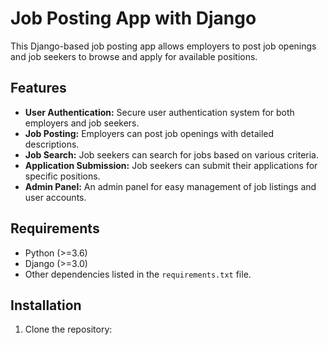 # Job Posting App with Django

This Django-based job posting app allows employers to post job openings and job seekers to browse and apply for available positions.

## Features

- **User Authentication:** Secure user authentication system for both employers and job seekers.
- **Job Posting:** Employers can post job openings with detailed descriptions.
- **Job Search:** Job seekers can search for jobs based on various criteria.
- **Application Submission:** Job seekers can submit their applications for specific positions.
- **Admin Panel:** An admin panel for easy management of job listings and user accounts.

## Requirements

- Python (>=3.6)
- Django (>=3.0)
- Other dependencies listed in the `requirements.txt` file.

## Installation

1. Clone the repository:

  
